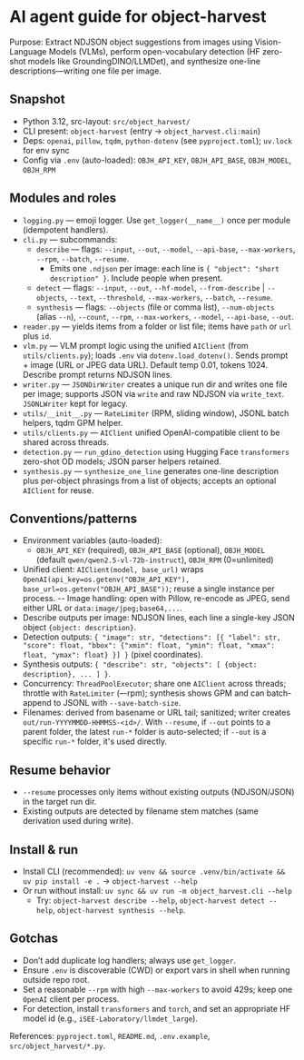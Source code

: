 # AI agent guide for object-harvest

Purpose: Extract NDJSON object suggestions from images using Vision-Language Models (VLMs), perform open-vocabulary detection (HF zero-shot models like GroundingDINO/LLMDet), and synthesize one-line descriptions—writing one file per image.

## Snapshot
- Python 3.12, src-layout: `src/object_harvest/`
- CLI present: `object-harvest` (entry → `object_harvest.cli:main`)
- Deps: `openai`, `pillow`, `tqdm`, `python-dotenv` (see `pyproject.toml`); `uv.lock` for env sync
- Config via `.env` (auto-loaded): `OBJH_API_KEY`, `OBJH_API_BASE`, `OBJH_MODEL`, `OBJH_RPM`

## Modules and roles
- `logging.py` — emoji logger. Use `get_logger(__name__)` once per module (idempotent handlers).
- `cli.py` — subcommands:
  - `describe` — flags: `--input`, `--out`, `--model`, `--api-base`, `--max-workers`, `--rpm`, `--batch`, `--resume`.
    - Emits one `.ndjson` per image: each line is `{ "object": "short description" }`. Include people when present.
  - `detect` — flags: `--input`, `--out`, `--hf-model`, `--from-describe` | `--objects`, `--text`, `--threshold`, `--max-workers`, `--batch`, `--resume`.
  - `synthesis` — flags: `--objects` (file or comma list), `--num-objects` (alias `--n`), `--count`, `--rpm`, `--max-workers`, `--model`, `--api-base`, `--out`.
- `reader.py` — yields items from a folder or list file; items have `path` or `url` plus `id`.
- `vlm.py` — VLM prompt logic using the unified `AIClient` (from `utils/clients.py`); loads `.env` via `dotenv.load_dotenv()`. Sends prompt + image (URL or JPEG data URL). Default temp 0.01, tokens 1024. Describe prompt returns NDJSON lines.
- `writer.py` — `JSONDirWriter` creates a unique run dir and writes one file per image; supports JSON via `write` and raw NDJSON via `write_text`. `JSONLWriter` kept for legacy.
- `utils/__init__.py` — `RateLimiter` (RPM, sliding window), JSONL batch helpers, tqdm GPM helper.
- `utils/clients.py` — `AIClient` unified OpenAI-compatible client to be shared across threads.
- `detection.py` — `run_gdino_detection` using Hugging Face `transformers` zero-shot OD models; JSON parser helpers retained.
- `synthesis.py` — `synthesize_one_line` generates one-line description plus per-object phrasings from a list of objects; accepts an optional `AIClient` for reuse.

## Conventions/patterns
- Environment variables (auto-loaded):
  - `OBJH_API_KEY` (required), `OBJH_API_BASE` (optional), `OBJH_MODEL` (default `qwen/qwen2.5-vl-72b-instruct`), `OBJH_RPM` (0=unlimited)
- Unified client: `AIClient(model, base_url)` wraps `OpenAI(api_key=os.getenv("OBJH_API_KEY"), base_url=os.getenv("OBJH_API_BASE"))`; reuse a single instance per process.
-- Image handling: open with Pillow, re-encode as JPEG, send either URL or `data:image/jpeg;base64,...`.
- Describe outputs per image: NDJSON lines, each line a single-key JSON object `{object: description}`.
- Detection outputs: `{ "image": str, "detections": [{ "label": str, "score": float, "bbox": {"xmin": float, "ymin": float, "xmax": float, "ymax": float} }] }` (pixel coordinates).
- Synthesis outputs: `{ "describe": str, "objects": [ {object: description}, ... ] }`.
- Concurrency: `ThreadPoolExecutor`; share one `AIClient` across threads; throttle with `RateLimiter` (–-rpm); synthesis shows GPM and can batch-append to JSONL with `--save-batch-size`.
- Filenames: derived from basename or URL tail; sanitized; writer creates `out/run-YYYYMMDD-HHMMSS-<id>/`. With `--resume`, if `--out` points to a parent folder, the latest `run-*` folder is auto-selected; if `--out` is a specific `run-*` folder, it's used directly.

## Resume behavior
- `--resume` processes only items without existing outputs (NDJSON/JSON) in the target run dir.
- Existing outputs are detected by filename stem matches (same derivation used during write).

## Install & run
- Install CLI (recommended): `uv venv && source .venv/bin/activate && uv pip install -e .` → `object-harvest --help`
- Or run without install: `uv sync && uv run -m object_harvest.cli --help`
  - Try: `object-harvest describe --help`, `object-harvest detect --help`, `object-harvest synthesis --help`.

## Gotchas
- Don’t add duplicate log handlers; always use `get_logger`.
- Ensure `.env` is discoverable (CWD) or export vars in shell when running outside repo root.
- Set a reasonable `--rpm` with high `--max-workers` to avoid 429s; keep one `OpenAI` client per process.
- For detection, install `transformers` and `torch`, and set an appropriate HF model id (e.g., `iSEE-Laboratory/llmdet_large`).

References: `pyproject.toml`, `README.md`, `.env.example`, `src/object_harvest/*.py`.
